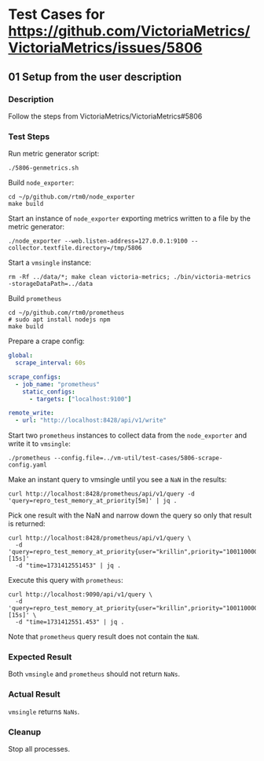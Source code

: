# Test Cases for https://github.com/VictoriaMetrics/VictoriaMetrics/issues/5806

## 01 Setup from the user description

### Description

Follow the steps from VictoriaMetrics/VictoriaMetrics#5806

### Test Steps

Run metric generator script:

```shell
./5806-genmetrics.sh
```

Build `node_exporter`:

```shell
cd ~/p/github.com/rtm0/node_exporter
make build
```

Start an instance of `node_exporter` exporting metrics written to a file by the
metric generator:

```shell
./node_exporter --web.listen-address=127.0.0.1:9100 --collector.textfile.directory=/tmp/5806
```

Start a `vmsingle` instance:

```shell
rm -Rf ../data/*; make clean victoria-metrics; ./bin/victoria-metrics -storageDataPath=../data
```

Build `prometheus`

```shell
cd ~/p/github.com/rtm0/prometheus
# sudo apt install nodejs npm
make build
```

Prepare a crape config:

```yaml
global:
  scrape_interval: 60s

scrape_configs:
  - job_name: "prometheus"
    static_configs:
      - targets: ["localhost:9100"]

remote_write:
  - url: "http://localhost:8428/api/v1/write"
```

Start two `prometheus` instances to collect data from the `node_exporter` and
write it to `vmsingle`:

```shell
./prometheus --config.file=../vm-util/test-cases/5806-scrape-config.yaml
```

Make an instant query to vmsingle until you see a `NaN` in the results:

```shell
curl http://localhost:8428/prometheus/api/v1/query -d 'query=repro_test_memory_at_priority[5m]' | jq .
```

Pick one result with the NaN and narrow down the query so only that result is
returned:

```shell
curl http://localhost:8428/prometheus/api/v1/query \
  -d 'query=repro_test_memory_at_priority{user="krillin",priority="1001100000"}[15s]'
  -d "time=1731412551453" | jq .
```

Execute this query with `prometheus`:

```shell
curl http://localhost:9090/api/v1/query \
  -d 'query=repro_test_memory_at_priority{user="krillin",priority="1001100000"}[15s]' \
  -d "time=1731412551.453" | jq .
```

Note that `prometheus` query result does not contain the `NaN`.


### Expected Result

Both `vmsingle` and `prometheus` should not return `NaNs`.

### Actual Result

`vmsingle` returns `NaNs`.

### Cleanup

Stop all processes.
